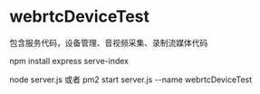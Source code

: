 # webrtcDeviceTest

包含服务代码，设备管理、音视频采集、录制流媒体代码



npm install express serve-index

node server.js
或者
pm2 start server.js --name webrtcDeviceTest